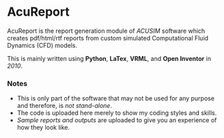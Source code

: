 # AcuReport

AcuReport is the report generation module of *ACUSIM* software which creates pdf/html/rtf reports from custom simulated Computational Fluid Dynamics (CFD) models. 

This is mainly written using **Python**, **LaTex**, **VRML**, and **Open Inventor** in *2010*. 

### Notes

- This is only part of the software that may not be used for any purpose and therefore, is *not stand-alone*. 
- The code is uploaded here merely to show my coding styles and skills.
- *Sample reports and outputs* are uploaded to give you an experience of how they look like.
